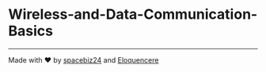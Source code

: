 # Wireless-and-Data-Communication-Basics

___
Made with :heart: by [spacebiz24](https://github.com/spacebiz24) and [Eloquencere](https://github.com/Eloquencere)
